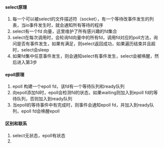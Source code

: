 #### select原理
1. 每一个可以被select的文件描述符（socket），有一个等待改事件发生的列表，当io事件发生时，就会通知所有等待的程序
2. select有一个fd 向量，这里维护了所有感兴趣的fd集合
3. select在每次调用时，会轮询fd向量中的所有fd，调用fd对应的poll方法，询问是否有事件发生，如果有满足，则select返回成功，如果遍历结束并且超时，select会sleep
4. 如果fd集中任意事件发生，则会通知select有事件发生，select会被唤醒，然后进入第3步

#### epoll原理
1. epoll 构建一个epoll fd，该fd有一个等待队列和ready队列
2. 向epoll添加fd时，epoll会检测fd的状态，如果waiting则加入到epoll fd的等待队列，否则加入到ready队列
3. 当epoll的等待事件中有完成时，则事件会通知epoll fd，并加入到ready队列，epoll fd会唤醒epoll


#### 区别和联系
1. select无状态，epoll有状态
2. 

